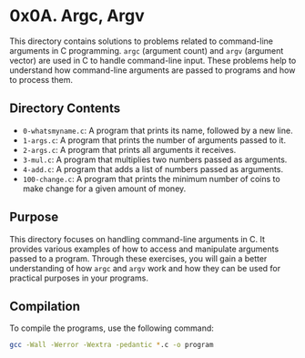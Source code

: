 # 0x0A. Argc, Argv

This directory contains solutions to problems related to command-line arguments in C programming. `argc` (argument count) and `argv` (argument vector) are used in C to handle command-line input. These problems help to understand how command-line arguments are passed to programs and how to process them.

## Directory Contents

- `0-whatsmyname.c`: A program that prints its name, followed by a new line.
- `1-args.c`: A program that prints the number of arguments passed to it.
- `2-args.c`: A program that prints all arguments it receives.
- `3-mul.c`: A program that multiplies two numbers passed as arguments.
- `4-add.c`: A program that adds a list of numbers passed as arguments.
- `100-change.c`: A program that prints the minimum number of coins to make change for a given amount of money.

## Purpose

This directory focuses on handling command-line arguments in C. It provides various examples of how to access and manipulate arguments passed to a program. Through these exercises, you will gain a better understanding of how `argc` and `argv` work and how they can be used for practical purposes in your programs.

## Compilation

To compile the programs, use the following command:

```bash
gcc -Wall -Werror -Wextra -pedantic *.c -o program

